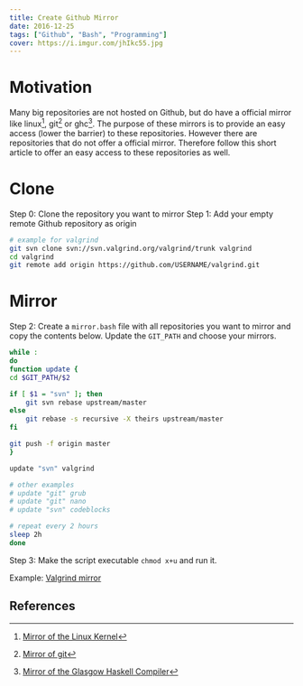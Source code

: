 ```yaml
---
title: Create Github Mirror
date: 2016-12-25
tags: ["Github", "Bash", "Programming"]
cover: https://i.imgur.com/jhIkc55.jpg
---
```


# Motivation
Many big repositories are not hosted on Github, but do have a official mirror like linux[^1], git[^2] or ghc[^3]. The purpose of these mirrors is to provide an easy access (lower the barrier) to these repositories. However there are repositories that do not offer a official mirror. Therefore follow this short article to offer an easy access to these repositories as well.


# Clone
Step 0: Clone the repository you want to mirror
Step 1: Add your empty remote Github repository as origin

``` bash
# example for valgrind
git svn clone svn://svn.valgrind.org/valgrind/trunk valgrind
cd valgrind
git remote add origin https://github.com/USERNAME/valgrind.git
```
# Mirror
Step 2: Create a `mirror.bash` file with all repositories you want to mirror and copy the contents below. Update the `GIT_PATH` and choose your mirrors.
```bash
while :
do
function update {
cd $GIT_PATH/$2

if [ $1 = "svn" ]; then
    git svn rebase upstream/master
else
    git rebase -s recursive -X theirs upstream/master
fi

git push -f origin master
}

update "svn" valgrind

# other examples
# update "git" grub
# update "git" nano
# update "svn" codeblocks

# repeat every 2 hours
sleep 2h
done
```
Step 3: Make the script executable `chmod x+u` and run it.

Example: [Valgrind mirror](https://github.com/madnight/valgrind)

## References
[^1]: [Mirror of the Linux Kernel](https://github.com/torvalds/linux)
[^2]: [Mirror of git](https://github.com/git/git)
[^3]: [Mirror of the Glasgow Haskell Compiler](https://github.com/ghc/ghc)

